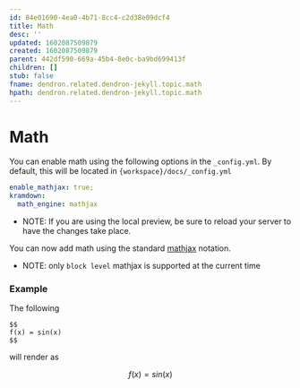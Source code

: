 ```yaml
---
id: 84e01690-4ea0-4b71-8cc4-c2d38e09dcf4
title: Math
desc: ''
updated: 1602087509879
created: 1602087509879
parent: 442df590-669a-45b4-8e0c-ba9bd699413f
children: []
stub: false
fname: dendron.related.dendron-jekyll.topic.math
hpath: dendron.related.dendron-jekyll.topic.math
---
```

# Math

You can enable math using the following options in the `_config.yml`. By default, this will be located in `{workspace}/docs/_config.yml`

```yml
enable_mathjax: true;
kramdown:
  math_engine: mathjax
```

- NOTE: If you are using the local preview, be sure to reload your server to have the changes take place.

You can now add math using the standard [mathjax](https://www.mathjax.org/) notation. 

- NOTE:  only `block level` mathjax is supported at the current time

### Example

The following 

```
$$
f(x) = sin(x)
$$
```

will render as

$$ 
f(x) = sin(x) 
$$

